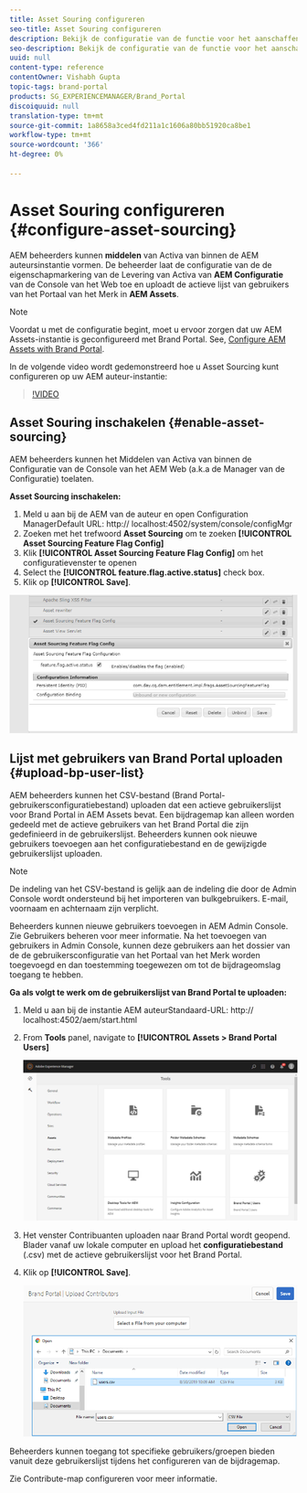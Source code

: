 ```yaml
---
title: Asset Souring configureren
seo-title: Asset Souring configureren
description: Bekijk de configuratie van de functie voor het aanschaffen van bedrijfsmiddelen in AEM Assets.
seo-description: Bekijk de configuratie van de functie voor het aanschaffen van bedrijfsmiddelen in AEM Assets.
uuid: null
content-type: reference
contentOwner: Vishabh Gupta
topic-tags: brand-portal
products: SG_EXPERIENCEMANAGER/Brand_Portal
discoiquuid: null
translation-type: tm+mt
source-git-commit: 1a8658a3ced4fd211a1c1606a80bb51920ca8be1
workflow-type: tm+mt
source-wordcount: '366'
ht-degree: 0%

---
```



# Asset Souring configureren {#configure-asset-sourcing}

AEM beheerders kunnen **middelen** van Activa van binnen de AEM auteursinstantie vormen. De beheerder laat de configuratie van de de eigenschapmarkering van de Levering van Activa van **AEM Configuratie** van de Console van het Web toe en uploadt de actieve lijst van gebruikers van het Portaal van het Merk in **AEM Assets**.

>[!NOTE]
>
>Voordat u met de configuratie begint, moet u ervoor zorgen dat uw AEM Assets-instantie is geconfigureerd met Brand Portal. See, [Configure AEM Assets with Brand Portal](../using/configure-aem-assets-with-brand-portal.md).

In de volgende video wordt gedemonstreerd hoe u Asset Sourcing kunt configureren op uw AEM auteur-instantie:

>[!VIDEO](https://video.tv.adobe.com/v/29771)

## Asset Souring inschakelen {#enable-asset-sourcing}

AEM beheerders kunnen het Middelen van Activa van binnen de Configuratie van de Console van het AEM Web (a.k.a de Manager van de Configuratie) toelaten.

**Asset Sourcing inschakelen:**
1. Meld u aan bij de AEM van de auteur en open Configuration ManagerDefault URL: http:// localhost:4502/system/console/configMgr
1. Zoeken met het trefwoord **Asset Sourcing** om te zoeken **[!UICONTROL Asset Sourcing Feature Flag Config]**
1. Klik **[!UICONTROL Asset Sourcing Feature Flag Config]** om het configuratievenster te openen
1. Select the **[!UICONTROL feature.flag.active.status]** check box.
1. Klik op **[!UICONTROL Save]**.

![](assets/enable-asset-sourcing.png)

## Lijst met gebruikers van Brand Portal uploaden {#upload-bp-user-list}

AEM beheerders kunnen het CSV-bestand (Brand Portal-gebruikersconfiguratiebestand) uploaden dat een actieve gebruikerslijst voor Brand Portal in AEM Assets bevat. Een bijdragemap kan alleen worden gedeeld met de actieve gebruikers van het Brand Portal die zijn gedefinieerd in de gebruikerslijst. Beheerders kunnen ook nieuwe gebruikers toevoegen aan het configuratiebestand en de gewijzigde gebruikerslijst uploaden.

>[!NOTE]
>
>De indeling van het CSV-bestand is gelijk aan de indeling die door de Admin Console wordt ondersteund bij het importeren van bulkgebruikers. E-mail, voornaam en achternaam zijn verplicht.

Beheerders kunnen nieuwe gebruikers toevoegen in AEM Admin Console. Zie Gebruikers [](brand-portal-adding-users.md) beheren voor meer informatie. Na het toevoegen van gebruikers in Admin Console, kunnen deze gebruikers aan het dossier van de de gebruikersconfiguratie van het Portaal van het Merk worden toegevoegd en dan toestemming toegewezen om tot de bijdrageomslag toegang te hebben.

**Ga als volgt te werk om de gebruikerslijst van Brand Portal te uploaden:**
1. Meld u aan bij de instantie AEM auteurStandaard-URL: http:// localhost:4502/aem/start.html
1. From **Tools**  panel, navigate to **[!UICONTROL Assets > Brand Portal Users]**

   ![](assets/upload-user-list1.png)

1. Het venster Contribuanten uploaden naar Brand Portal wordt geopend.
Blader vanaf uw lokale computer en upload het **configuratiebestand** (.csv) met de actieve gebruikerslijst voor het Brand Portal.
1. Klik op **[!UICONTROL Save]**.

   ![](assets/upload-user-list2.png)


Beheerders kunnen toegang tot specifieke gebruikers/groepen bieden vanuit deze gebruikerslijst tijdens het configureren van de bijdragemap.

Zie Contribute-map [](brand-portal-contribution-folder.md)configureren voor meer informatie.
